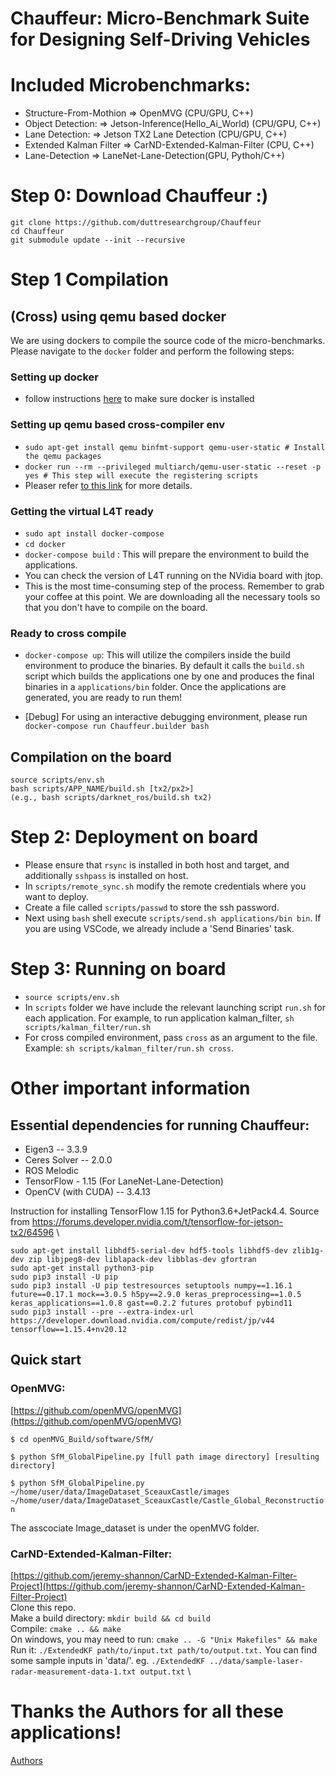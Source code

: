 # Chauffeur: Micro-Benchmark Suite for Designing Self-Driving Vehicles
# Included Microbenchmarks:
- Structure-From-Mothion  =>  OpenMVG (CPU/GPU, C++)
- Object Detection:       =>  Jetson-Inference(Hello_Ai_World) (CPU/GPU, C++)
- Lane Detection:         =>  Jetson TX2 Lane Detection (CPU/GPU, C++)
- Extended Kalman Filter  =>  CarND-Extended-Kalman-Filter (CPU, C++)
- Lane-Detection          =>  LaneNet-Lane-Detection(GPU, Pythoh/C++)
# Step 0: Download Chauffeur :)
```
git clone https://github.com/duttresearchgroup/Chauffeur
cd Chauffeur
git submodule update --init --recursive
```
# Step 1 Compilation
## (Cross)  using qemu based docker
We are using dockers to compile the source code of the micro-benchmarks. Please navigate to the `docker` folder and perform the following steps:

### Setting up docker
* follow instructions [here](https://docs.docker.com/engine/install/ubuntu/) to make sure docker is installed

### Setting up qemu based cross-compiler env
* `sudo apt-get install qemu binfmt-support qemu-user-static # Install the qemu packages`
* `docker run --rm --privileged multiarch/qemu-user-static --reset -p yes # This step will execute the registering scripts`
* Pleaser refer [to this link](https://www.stereolabs.com/docs/docker/building-arm-container-on-x86/) for more details. 

### Getting the virtual L4T ready
* `sudo apt install docker-compose`
* `cd docker`
* `docker-compose build` : This will prepare the environment to build the applications.
* You can check the version of L4T running on the NVidia board with jtop. 
* This is the most time-consuming step of the process. Remember to grab your coffee at this point. We are downloading all the necessary tools so that you don't have to compile on the board.
<!-- Download the correct cross compiler corresponding to the L4T version from nvidia's website and place it inside the `cross-compiler` folder. Now this folder should look like this:

![](data/folder-layout.jpg) -->
### Ready to cross compile
* `docker-compose up`: This will utilize the compilers inside the build environment to produce the binaries. By default it calls the `build.sh` script which builds the applications one by one and produces the final binaries in a `applications/bin` folder. Once the applications are generated, you are ready to run them!

* [Debug] For using an interactive debugging environment, please run `docker-compose run Chauffeur.builder bash`

## Compilation on the board
```
source scripts/env.sh
bash scripts/APP_NAME/build.sh [tx2/px2>] 
(e.g., bash scripts/darknet_ros/build.sh tx2)
```
# Step 2: Deployment on board
* Please ensure that `rsync` is installed in both host and target, and additionally `sshpass` is installed on host. 
* In `scripts/remote_sync.sh` modify the remote credentials where you want to deploy. 
* Create a file called `scripts/passwd` to store the ssh password.
* Next using `bash` shell execute `scripts/send.sh applications/bin bin`. If you are using VSCode, we already include a 'Send Binaries' task.
# Step 3: Running on board
* `source scripts/env.sh`
* In `scripts` folder we have include the relevant launching script `run.sh` for each application. For example, to run application kalman_filter, `sh scripts/kalman_filter/run.sh`
* For cross compiled environment, pass `cross` as an argument to the file. Example:  `sh scripts/kalman_filter/run.sh cross`.



# Other important information
## Essential dependencies for running Chauffeur:
- Eigen3 -- 3.3.9
- Ceres Solver -- 2.0.0
- ROS Melodic
- TensorFlow - 1.15 (For LaneNet-Lane-Detection)
- OpenCV (with CUDA) -- 3.4.13


Instruction for installing TensorFlow 1.15 for Python3.6+JetPack4.4. Source from https://forums.developer.nvidia.com/t/tensorflow-for-jetson-tx2/64596 \
```
sudo apt-get install libhdf5-serial-dev hdf5-tools libhdf5-dev zlib1g-dev zip libjpeg8-dev liblapack-dev libblas-dev gfortran
sudo apt-get install python3-pip
sudo pip3 install -U pip
sudo pip3 install -U pip testresources setuptools numpy==1.16.1 future==0.17.1 mock==3.0.5 h5py==2.9.0 keras_preprocessing==1.0.5 keras_applications==1.0.8 gast==0.2.2 futures protobuf pybind11
sudo pip3 install --pre --extra-index-url https://developer.download.nvidia.com/compute/redist/jp/v44 tensorflow==1.15.4+nv20.12
```

## Quick start
### OpenMVG: 
[https://github.com/openMVG/openMVG](https://github.com/openMVG/openMVG)

`$ cd openMVG_Build/software/SfM/`

`$ python SfM_GlobalPipeline.py [full path image directory] [resulting directory]`          

`$ python SfM_GlobalPipeline.py ~/home/user/data/ImageDataset_SceauxCastle/images ~/home/user/data/ImageDataset_SceauxCastle/Castle_Global_Reconstruction`

The asscociate Image_dataset is under the openMVG folder.



### CarND-Extended-Kalman-Filter:
[https://github.com/jeremy-shannon/CarND-Extended-Kalman-Filter-Project](https://github.com/jeremy-shannon/CarND-Extended-Kalman-Filter-Project) \
Clone this repo. \
Make a build directory: `mkdir build && cd build` \
Compile: `cmake .. && make` \
On windows, you may need to run: `cmake .. -G "Unix Makefiles" && make` \
Run it: `./ExtendedKF path/to/input.txt path/to/output.txt.` You can find some sample inputs in 'data/'. eg. `./ExtendedKF ../data/sample-laser-radar-measurement-data-1.txt output.txt` \








# Thanks the Authors for all these applications!
[Authors](https://github.com/duttresearchgroup/Chauffeur/files/6209700/Authors.txt)
















